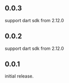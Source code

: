 ## 0.0.3
support dart sdk from 2.12.0

## 0.0.2
support dart sdk from 2.12.0

## 0.0.1
initial release.
